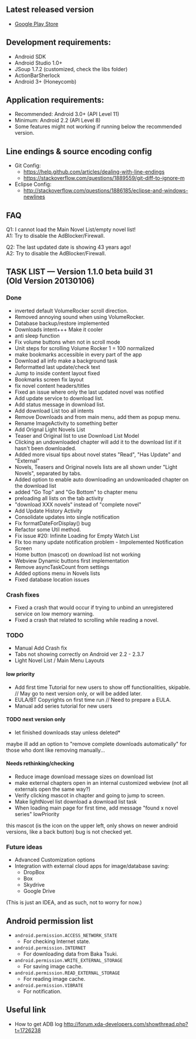 ## Latest released version
* [Google Play Store](https://play.google.com/store/apps/details?id=com.erakk.lnreader)

## Development requirements:
* Android SDK
* Android Studio 1.0+
* JSoup 1.7.2 (customized, check the libs folder)
* ActionBarSherlock
* Android 3+ (Honeycomb)

## Application requirements:
* Recommended: Android 3.0+ (API Level 11)
* Minimum: Android 2.2 (API Level 8)
* Some features might not working if running below the recommended version.

## Line endings & source encoding config
* Git Config:
  - https://help.github.com/articles/dealing-with-line-endings
  - https://stackoverflow.com/questions/1889559/git-diff-to-ignore-m
* Eclipse Config:
  - http://stackoverflow.com/questions/1886185/eclipse-and-windows-newlines

## FAQ
Q1: I cannot load the Main Novel List/empty novel list!  
A1: Try to disable the AdBlocker/Firewall.

Q2: The last updated date is showing 43 years ago!  
A2: Try to disable the AdBlocker/Firewall.


## TASK LIST — Version 1.1.0 beta build 31 (Old Version 20130106)
### Done
- inverted default VolumeRocker scroll direction.
- Removed annoying sound when using VolumeRocker.
- Database backup/restore implemented
- Downloads intent+++ Make it cooler
- anti sleep function 
- Fix volume buttons when not in scroll mode
- Unit steps for scrolling Volume Rocker 1 = 100 normalized
- make bookmarks accessible in every part of the app
- Download all info make a background task
- Reformatted last update/check text
- Jump to inside content layout fixed
- Bookmarks screen fix layout
- fix novel content headers/titles
- Fixed an issue where only the last updated novel was notified
- Add update service to download list.
- Add status message in download list.
- Add download List too all intents
- Remove Downloads and from main menu, add them as popup menu.
- Rename ImageActivity to something better
- Add Orignal Light Novels List
- Teaser and Original list to use Download List Model
- Clicking an undownloaded chapter will add it to the download list if it hasn't been downloaded.
- Added more visual tips about novel states "Read", "Has Update" and "External"
- Novels, Teasers and Original novels lists are all shown under "Light Novels", separated by tabs.
- Added option to enable auto downloading an undownloaded chapter on the download list
- added "Go Top" and "Go Bottom" to chapter menu
- preloading all lists on the tab activity
- "download XXX novels" instead of "complete novel"
- Add Update History Activity
- Consolidate updates into single notification
- Fix formatDateForDisplay() bug
- Refactor some Util method.
- Fix issue #20: Infinite Loading for Empty Watch List
- FIx too many update notification problem - Impolemented Notification Screen
- Home button (mascot) on download list not working
- Webview Dynamic buttons first implementation
- Remove asyncTaskCount from settings
- Added options menu in Novels lists
- Fixed database location issues

### Crash fixes
- Fixed a crash that would occur if trying to unbind an unregistered service on low memory warning.
- Fixed a crash that related to scrolling while reading a novel.

### TODO
- Manual Add Crash fix
- Tabs not showing correctly on Android ver 2.2 - 2.3.7
- Light Novel List / Main Menu Layouts

#### low priority
- Add first time Tutorial for new users to show off functionalities, skipable. // May go to next version only, or will be added later.
- EULA/BT Copyrights on first time run // Need to prepare a EULA.
- Manual add series tutorial for new users

#### TODO next version only
- let finished downloads stay unless deleted*

maybe ill add an option to "remove complete downloads automatically" for those who dont like removing manually...

#### Needs rethinking/checking
- Reduce image download message sizes on download list
- make external chapters open in an internal customized webview (not all externals open the same way?)
- Verify clicking mascot in chapter and going to jump to screen.
- Make lightNovel list download a download list task
- When loading main page for first time, add message "found x novel series" lowPriority

this mascot (is the icon on the upper left, only shows on newer android versions, like a back button) bug is not checked yet.

### Future ideas
- Advanced Customization options
- Integration with external cloud apps for image/database saving:
   * DropBox
   * Box
   * Skydrive
   * Google Drive

(This is just an IDEA, and as such, not to worry for now.)

## Android permission list
* `android.permission.ACCESS_NETWORK_STATE`
  - For checking Internet state.
* `android.permission.INTERNET`
  - For downloading data from Baka Tsuki.
* `android.permission.WRITE_EXTERNAL_STORAGE`
  - For saving image cache.
* `android.permission.READ_EXTERNAL_STORAGE`
  - For reading image cache.
* `android.permission.VIBRATE`
  - For notification.

## Useful link
- How to get ADB log http://forum.xda-developers.com/showthread.php?t=1726238
